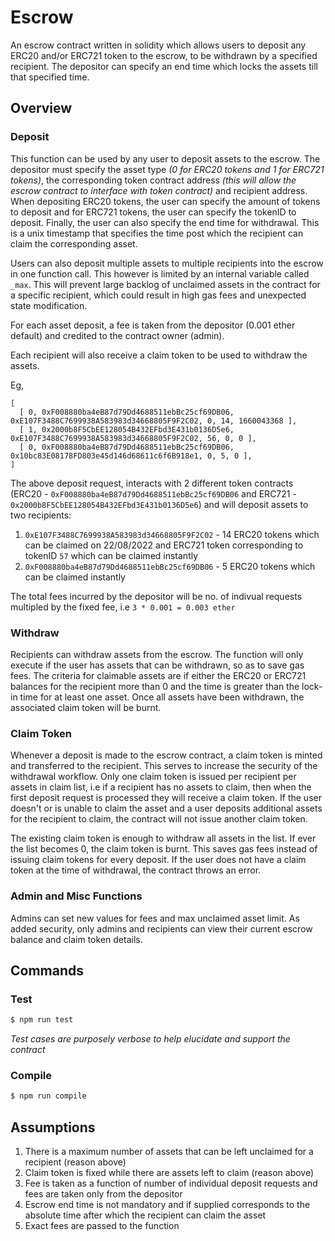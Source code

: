 # Escrow

An escrow contract written in solidity which allows users to deposit any ERC20 and/or ERC721 token to the escrow, to be withdrawn by a specified recipient. The depositor can specify an end time which locks the assets till that specified time.  

## Overview

### Deposit
This function can be used by any user to deposit assets to the escrow. The depositor must specify the asset type _(0 for ERC20 tokens and 1 for ERC721 tokens)_, the corresponding token contract address _(this will allow the escrow contract to interface with token contract)_ and recipient address. When depositing ERC20 tokens, the user can specify the amount of tokens to deposit and for ERC721 tokens, the user can specify the tokenID to deposit. Finally, the user can also specify the end time for withdrawal. This is a unix timestamp that specifies the time post which the recipient can claim the corresponding asset. 

Users can also deposit multiple assets to multiple recipients into the escrow in one function call. This however is limited by an internal variable called `_max`. This will prevent large backlog of unclaimed assets in the contract for a specific recipient, which could result in high gas fees and unexpected state modification. 

For each asset deposit, a fee is taken from the depositor (0.001 ether default) and credited to the contract owner (admin).

Each recipient will also receive a claim token to be used to withdraw the assets.

Eg,
```
[
  [ 0, 0xF008880ba4eB87d79Dd4688511ebBc25cf69DB06, 0xE107F3488C7699938A583983d34668805F9F2C02, 0, 14, 1660043368 ],
  [ 1, 0x2000b8F5CbEE128054B432EFbd3E431b0136D5e6, 0xE107F3488C7699938A583983d34668805F9F2C02, 56, 0, 0 ],
  [ 0, 0xF008880ba4eB87d79Dd4688511ebBc25cf69DB06, 0x10bc83E08178FD803e45d146d68611c6f6B918e1, 0, 5, 0 ],
]
```

The above deposit request, interacts with 2 different token contracts (ERC20 - `0xF008880ba4eB87d79Dd4688511ebBc25cf69DB06` and ERC721 - `0x2000b8F5CbEE128054B432EFbd3E431b0136D5e6`) and will deposit assets to two recipients: 

1. `0xE107F3488C7699938A583983d34668805F9F2C02` - 14 ERC20 tokens which can be claimed on 22/08/2022 and ERC721 token corresponding to tokenID `57` which can be claimed instantly
2.  `0xF008880ba4eB87d79Dd4688511ebBc25cf69DB06` - 5 ERC20 tokens which can be claimed instantly

The total fees incurred by the depositor will be no. of indivual requests multipled by the fixed fee, i.e `3 * 0.001 = 0.003 ether`

### Withdraw
Recipients can withdraw assets from the escrow. The function will only execute if the user has assets that can be withdrawn, so as to save gas fees. The criteria for claimable assets are if either the ERC20 or ERC721 balances for the recipient more than 0 and the time is greater than the lock-in time for at least one asset. Once all assets have been withdrawn, the associated claim token will be burnt. 

### Claim Token
Whenever a deposit is made to the escrow contract, a claim token is minted and transferred to the recipient. This serves to increase the security of the withdrawal workflow. Only one claim token is issued per recipient per assets in claim list, i.e if a recipient has no assets to claim, then when the first deposit request is processed they will receive a claim token. If the user doesn't or is unable to claim the asset and a user deposits additional assets for the recipient to claim, the contract will not issue another claim token. 

The existing claim token is enough to withdraw all assets in the list. If ever the list becomes 0, the claim token is burnt. This saves gas fees instead of issuing claim tokens for every deposit. If the user does not have a claim token at the time of withdrawal, the contract throws an error.

### Admin and Misc Functions
Admins can set new values for fees and max unclaimed asset limit. 
As added security, only admins and recipients can view their current escrow balance and claim token details. 

## Commands

### Test

```bash
$ npm run test
```

 _Test cases are purposely verbose to help elucidate and support the contract_

### Compile

```bash
$ npm run compile
```

## Assumptions
1. There is a maximum number of assets that can be left unclaimed for a recipient (reason above)
2. Claim token is fixed while there are assets left to claim (reason above)
3. Fee is taken as a function of number of individual deposit  requests and fees are taken only from the depositor
4. Escrow end time is not mandatory and if supplied corresponds to the absolute time after which the recipient can claim the asset
5. Exact fees are passed to the function